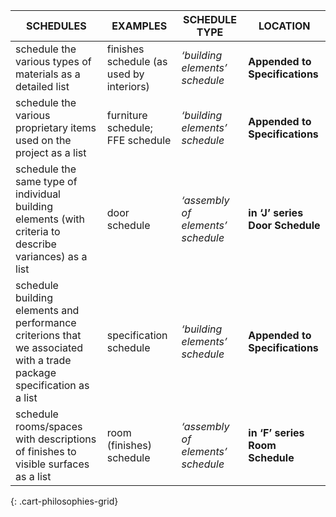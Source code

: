 
| SCHEDULES                                                                                                             | EXAMPLES                                 | SCHEDULE TYPE                     | LOCATION                        |
|-----------------------------------------------------------------------------------------------------------------------|------------------------------------------|-----------------------------------|---------------------------------|
| schedule the various types of materials as a detailed list                                                            | finishes schedule (as used by interiors) | _‘building elements’ schedule_    | **Appended to Specifications**  |
| schedule the various proprietary items used on the project as a list                                                  | furniture schedule; FFE schedule         | _‘building elements’ schedule_    | **Appended to Specifications**  |
| schedule the same type of individual building elements (with criteria to describe variances) as a list                | door schedule                            | _‘assembly of elements’ schedule_ | **in ‘J’ series Door Schedule** |
| schedule building elements and performance criterions that we associated with a trade package specification as a list | specification schedule                   | _‘building elements’ schedule_    | **Appended to Specifications**  |
| schedule rooms/spaces with descriptions of finishes to visible surfaces as a list                                     | room (finishes) schedule                 | _‘assembly of elements’ schedule_ | **in ‘F’ series Room Schedule** |
{: .cart-philosophies-grid}
